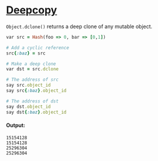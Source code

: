 [1]: https://rosettacode.org/wiki/Deepcopy

# [Deepcopy][1]

`Object.dclone()` returns a deep clone of any mutable object.

```ruby
var src = Hash(foo => 0, bar => [0,1])

# Add a cyclic reference
src{:baz} = src

# Make a deep clone
var dst = src.dclone

# The address of src
say src.object_id
say src{:baz}.object_id

# The address of dst
say dst.object_id
say dst{:baz}.object_id
```

#### Output:
```
15154128
15154128
25296304
25296304
```
